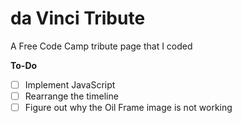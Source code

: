 # da Vinci Tribute
A Free Code Camp tribute page that I coded

<b>To-Do</b>
- [ ] Implement JavaScript
- [ ] Rearrange the timeline
- [ ] Figure out why the  Oil Frame image is not working

